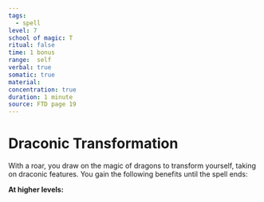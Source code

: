 ```yaml
---
tags:
  - spell
level: 7
school of magic: T
ritual: false
time: 1 bonus
range:  self
verbal: true
somatic: true
material: 
concentration: true
duration: 1 minute
source: FTD page 19
---
```

# Draconic Transformation
With a roar, you draw on the magic of dragons to transform yourself, taking on draconic features. You gain the following benefits until the spell ends:







**At higher levels:** 
